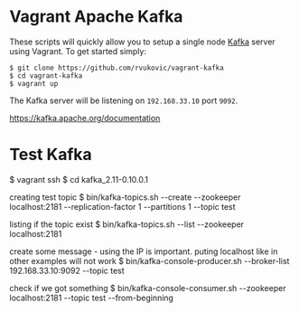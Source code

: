 Vagrant Apache Kafka
====================

These scripts will quickly allow you to setup a single node [Kafka](http://kafka.apache.org) server using Vagrant. To get started simply:

```
$ git clone https://github.com/rvukovic/vagrant-kafka
$ cd vagrant-kafka
$ vagrant up
```

The Kafka server will be listening on `192.168.33.10` port `9092`.

https://kafka.apache.org/documentation

Test Kafka
====================
$ vagrant ssh
$ cd kafka_2.11-0.10.0.1

creating test topic
$ bin/kafka-topics.sh --create --zookeeper localhost:2181 --replication-factor 1 --partitions 1 --topic test


listing if the topic exist
$ bin/kafka-topics.sh --list --zookeeper localhost:2181

create some message - using the IP is important. puting localhost like in other examples will not work
$ bin/kafka-console-producer.sh --broker-list 192.168.33.10:9092 --topic test

check if we got something
$ bin/kafka-console-consumer.sh --zookeeper localhost:2181 --topic test --from-beginning